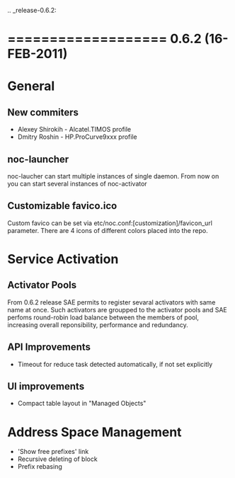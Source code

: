 .. _release-0.6.2:

===================
0.6.2 (16-FEB-2011)
===================

General
=======

New commiters
-------------

* Alexey Shirokih - Alcatel.TIMOS profile
* Dmitry Roshin - HP.ProCurve9xxx profile

noc-launcher
------------
noc-laucher can start multiple instances of single daemon. From now on you can
start several instances of noc-activator

Customizable favico.ico
-----------------------

Custom favico can be set via etc/noc.conf:[customization]/favicon_url parameter.
There are 4 icons of different colors placed into the repo.

Service Activation
==================

Activator Pools
---------------
From 0.6.2 release SAE permits to register sevaral activators with same name at once.
Such activators are groupped to the activator pools and SAE perfoms round-robin load
balance between the members of pool, increasing overall reponsibility, performance and redundancy.

API Improvements
----------------
* Timeout for reduce task detected automatically, if not set explicitly

UI improvements
---------------
* Compact table layout in "Managed Objects"

Address Space Management
========================
* 'Show free prefixes' link
* Recursive deleting of block
* Prefix rebasing
